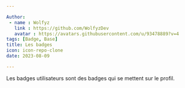 ```yaml
---

Author: 
 - name : Wolfyz
   link : https://github.com/WolfyzDev
   avatar : https://avatars.githubusercontent.com/u/93478889?v=4
tags: [Badge, Base]
title: Les badges
icon: icon-repo-clone
date: 2023-08-09

---
```


Les badges utilisateurs sont des badges qui se mettent sur le profil.